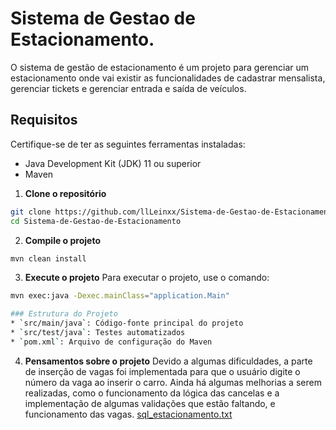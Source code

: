  # Sistema de Gestao de Estacionamento.
O sistema de gestão de estacionamento é um projeto para gerenciar um estacionamento onde vai existir as funcionalidades de cadastrar mensalista, gerenciar tickets e gerenciar entrada e saída de veículos.

 ## Requisitos
 Certifique-se de ter as seguintes ferramentas instaladas:
 - Java Development Kit (JDK) 11 ou superior
 - Maven

 1. **Clone o repositório**
   ```bash
   git clone https://github.com/llLeinxx/Sistema-de-Gestao-de-Estacionamento.git
   cd Sistema-de-Gestao-de-Estacionamento
   ```
 2. **Compile o projeto**
   ```bash
   mvn clean install
   ```
 3. **Execute o projeto**
   Para executar o projeto, use o comando:
   ```bash
   mvn exec:java -Dexec.mainClass="application.Main"

 ### Estrutura do Projeto
 * `src/main/java`: Código-fonte principal do projeto
 * `src/test/java`: Testes automatizados
 * `pom.xml`: Arquivo de configuração do Maven
```

4. **Pensamentos sobre o projeto**
Devido a algumas dificuldades, a parte de inserção de vagas foi implementada para que o usuário digite o
número da vaga ao inserir o carro. Ainda há algumas melhorias a serem realizadas, como o funcionamento da lógica das
cancelas e a implementação de algumas validações que estão faltando, e funcionamento das vagas.
[sql_estacionamento.txt](https://github.com/user-attachments/files/16841049/sql_estacionamento.txt)
